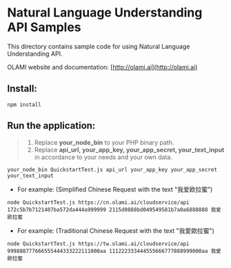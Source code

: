 # Natural Language Understanding API Samples

This directory contains sample code for using Natural Language Understanding API.

OLAMI website and documentation: [http://olami.ai](http://olami.ai)

## Install:

```
npm install
```

## Run the application:

> 1. Replace **your_node_bin** to your PHP binary path.
> 2. Replace **api_url, your_app_key, your_app_secret, your_text_input** in accordance to your needs and your own data.

```
your_node_bin QuickstartTest.js api_url your_app_key your_app_secret your_text_input
```

- For example: (Simplified Chinese Request with the text "我爱欧拉蜜")

```
node QuickstartTest.js https://cn.olami.ai/cloudservice/api 172c5b7b7121407ba572da444a999999 2115d0888bd049549581b7a0a6888888 我爱欧拉蜜
```

- For example: (Traditional Chinese Request with the text "我愛歐拉蜜")

```
node QuickstartTest.js https://tw.olami.ai/cloudservice/api 999888777666555444333222111000aa 111222333444555666777888999000aa 我愛歐拉蜜
```
